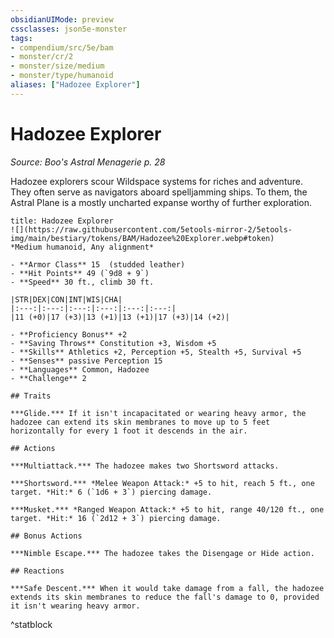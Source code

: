 ```yaml
---
obsidianUIMode: preview
cssclasses: json5e-monster
tags:
- compendium/src/5e/bam
- monster/cr/2
- monster/size/medium
- monster/type/humanoid
aliases: ["Hadozee Explorer"]
---
```

# Hadozee Explorer
*Source: Boo's Astral Menagerie p. 28*  

Hadozee explorers scour Wildspace systems for riches and adventure. They often serve as navigators aboard spelljamming ships. To them, the Astral Plane is a mostly uncharted expanse worthy of further exploration.

```ad-statblock
title: Hadozee Explorer
![](https://raw.githubusercontent.com/5etools-mirror-2/5etools-img/main/bestiary/tokens/BAM/Hadozee%20Explorer.webp#token)
*Medium humanoid, Any alignment*

- **Armor Class** 15  (studded leather)
- **Hit Points** 49 (`9d8 + 9`)
- **Speed** 30 ft., climb 30 ft.

|STR|DEX|CON|INT|WIS|CHA|
|:---:|:---:|:---:|:---:|:---:|:---:|
|11 (+0)|17 (+3)|13 (+1)|13 (+1)|17 (+3)|14 (+2)|

- **Proficiency Bonus** +2
- **Saving Throws** Constitution +3, Wisdom +5
- **Skills** Athletics +2, Perception +5, Stealth +5, Survival +5
- **Senses** passive Perception 15
- **Languages** Common, Hadozee
- **Challenge** 2

## Traits

***Glide.*** If it isn't incapacitated or wearing heavy armor, the hadozee can extend its skin membranes to move up to 5 feet horizontally for every 1 foot it descends in the air.

## Actions

***Multiattack.*** The hadozee makes two Shortsword attacks.

***Shortsword.*** *Melee Weapon Attack:* +5 to hit, reach 5 ft., one target. *Hit:* 6 (`1d6 + 3`) piercing damage.

***Musket.*** *Ranged Weapon Attack:* +5 to hit, range 40/120 ft., one target. *Hit:* 16 (`2d12 + 3`) piercing damage.

## Bonus Actions

***Nimble Escape.*** The hadozee takes the Disengage or Hide action.

## Reactions

***Safe Descent.*** When it would take damage from a fall, the hadozee extends its skin membranes to reduce the fall's damage to 0, provided it isn't wearing heavy armor.
```
^statblock